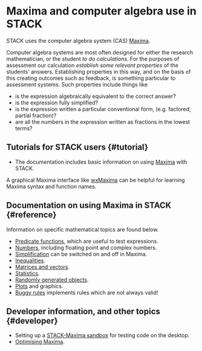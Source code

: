 # Maxima and computer algebra use in STACK

STACK uses the computer algebra system (CAS) [Maxima](Maxima.md).

Computer algebra systems are most often designed for either the research mathematician, or the student _to do calculations_. For the purposes of assessment our calculation _establish some relevant properties_ of the students' answers.  Establishing properties in this way, and on the basis of this creating outcomes such as feedback, is something particular to assessment systems. Such properties include things like

* is the expression algebraically equivalent to the correct answer?
* is the expression fully simplified?
* is the expression written a particular conventional form, (e.g. factored, partial fraction)?
* are all the numbers in the expression written as fractions in the lowest terms?

## Tutorials for STACK users  {#tutorial}

* The documentation includes basic information on using [Maxima](Maxima.md) with STACK.

A graphical Maxima interface like [wxMaxima](http://andrejv.github.com/wxmaxima/) can be helpful for learning Maxima syntax and function names.

## Documentation on using Maxima in STACK   {#reference}

Information on specific mathematical topics are found below.

* [Predicate functions](Predicate_functions.md), which are useful to test expressions.
* [Numbers](Numbers.md), including floating point and complex numbers.
* [Simplification](Simplification.md) can be switched on and off in Maxima.
* [Inequalities](Inequalities.md).
* [Matrices and vectors](Matrix.md).
* [Statistics](Statistics.md).
* [Randomly generated objects](Random.md).
* [Plots](Plots.md) and graphics.
* [Buggy rules](Buggy_rules.md) implements rules which are not always valid!

## Developer information, and other topics {#developer}

* Setting up a [STACK-Maxima sandbox](STACK-Maxima_sandbox.md) for testing code on the desktop.
* [Optimising Maxima](../Installation/Optimising_Maxima.md).

